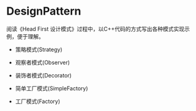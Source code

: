 DesignPattern
=============

阅读《Head First 设计模式》过程中，以C++代码的方式写出各种模式实现示例，便于理解。

* 策略模式(Strategy)  

* 观察者模式(Observer) 

* 装饰者模式(Decorator)

* 简单工厂模式(SimpleFactory)

* 工厂模式(Factory)